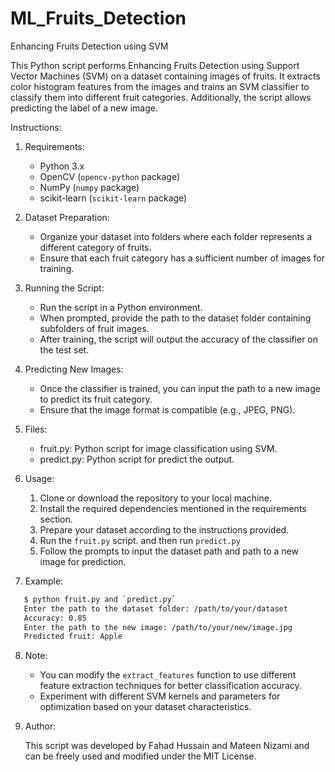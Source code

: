 # ML_Fruits_Detection
Enhancing Fruits Detection using SVM

This Python script performs Enhancing Fruits Detection using Support Vector Machines (SVM) on a dataset containing images of fruits. It extracts color histogram features from the images and trains an SVM classifier to classify them into different fruit categories. Additionally, the script allows predicting the label of a new image.

Instructions:

1. Requirements:
   - Python 3.x
   - OpenCV (`opencv-python` package)
   - NumPy (`numpy` package)
   - scikit-learn (`scikit-learn` package)

2. Dataset Preparation:
   - Organize your dataset into folders where each folder represents a different category of fruits.
   - Ensure that each fruit category has a sufficient number of images for training.

3. Running the Script:
   - Run the script in a Python environment.
   - When prompted, provide the path to the dataset folder containing subfolders of fruit images.
   - After training, the script will output the accuracy of the classifier on the test set.

4. Predicting New Images:
   - Once the classifier is trained, you can input the path to a new image to predict its fruit category.
   - Ensure that the image format is compatible (e.g., JPEG, PNG).
   
5. Files:
   
   - fruit.py: Python script for image classification using SVM.
   - predict.py: Python script for predict the output.

6. Usage:
   
   1. Clone or download the repository to your local machine.
   2. Install the required dependencies mentioned in the requirements section.
   3. Prepare your dataset according to the instructions provided.
   4. Run the `fruit.py` script. and then run `predict.py`
   5. Follow the prompts to input the dataset path and path to a new image for prediction.
   
7. Example:
   
```bash
   $ python fruit.py and `predict.py`
   Enter the path to the dataset folder: /path/to/your/dataset
   Accuracy: 0.85
   Enter the path to the new image: /path/to/your/new/image.jpg
   Predicted fruit: Apple
```
   
8. Note:

   - You can modify the `extract_features` function to use different feature extraction techniques for better classification accuracy.
   - Experiment with different SVM kernels and parameters for optimization based on your dataset characteristics.

9. Author:

   This script was developed by Fahad Hussain and Mateen Nizami and can be freely used and modified under the MIT License.

